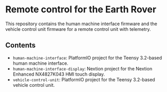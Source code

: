 # Remote control for the Earth Rover

This repository contains the human machine interface firmware and the vehicle control unit firmware for a remote control unit with telemetry.

## Contents

- `human-machine-interface`: PlatformIO project for the Teensy 3.2-based human machine interface.
- `human-machine-interface-display`: Nextion project for the Nextion Enhanced NX4827K043 HMI touch display.
- `vehicle-control-unit`: PlatformIO project for the Teensy 3.2-based vehicle control unit.
